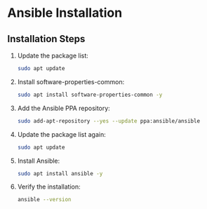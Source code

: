 # Ansible Installation

## Installation Steps

1. Update the package list:
   ```bash
   sudo apt update
   ```

2. Install software-properties-common:
   ```bash
   sudo apt install software-properties-common -y
   ```

3. Add the Ansible PPA repository:
   ```bash
   sudo add-apt-repository --yes --update ppa:ansible/ansible
   ```

4. Update the package list again:
   ```bash
   sudo apt update
   ```

5. Install Ansible:
   ```bash
   sudo apt install ansible -y
   ```

6. Verify the installation:
   ```bash
   ansible --version
   ```